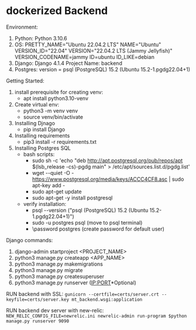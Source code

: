 # dockerized Backend

Environment:

1. Python:
   Python 3.10.6
2. OS:
   PRETTY_NAME="Ubuntu 22.04.2 LTS"
   NAME="Ubuntu"
   VERSION_ID="22.04"
   VERSION="22.04.2 LTS (Jammy Jellyfish)"
   VERSION_CODENAME=jammy
   ID=ubuntu
   ID_LIKE=debian
3. Django:
   Django 4.1.4
   Project Name: backend
4. Postgres:
   version = psql (PostgreSQL) 15.2 (Ubuntu 15.2-1.pgdg22.04+1)

Getting Started:

1. install prerequisite for creating venv:
   - apt install python3.10-venv
2. Create virtual env:
   - python3 -m venv venv
   - source venv/bin/activate
3. Installing Djnago
   - pip install Django
4. Installing requirements
   - pip3 install -r requirements.txt
5. Installing Postgres SQL
   - bash scripts:
     - sudo sh -c 'echo "deb http://apt.postgresql.org/pub/repos/apt $(lsb_release -cs)-pgdg main" > /etc/apt/sources.list.d/pgdg.list'
     - wget --quiet -O - https://www.postgresql.org/media/keys/ACCC4CF8.asc | sudo apt-key add -
     - sudo apt-get update
     - sudo apt-get -y install postgresql
   - verify installation:
     - psql --version ("psql (PostgreSQL) 15.2 (Ubuntu 15.2-1.pgdg22.04+1)")
     - sudo -u postgres psql (move to psql terminal)
     - \password postgres (create password for default user)

Django commands:

1. django-admin startproject <PROJECT_NAME>
2. python3 manage.py createapp <APP_NAME>
3. python3 manage.py makemigrations
4. python3 manage.py migrate
5. python3 manage.py createsuperuser
6. python3 manage.py runserver (<IP:PORT>\*Optional)

RUN backend with SSL:
`gunicorn --certfile=certs/server.crt --keyfile=certs/server.key mt_backend.wsgi:application`

RUN backend dev server with new-relic:
`NEW_RELIC_CONFIG_FILE=newrelic.ini newrelic-admin run-program $python manage.py runserver 9090`

